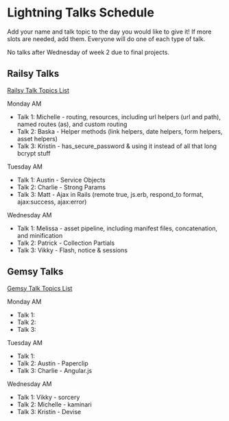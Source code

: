 # Lightning Talks Schedule

Add your name and talk topic to the day you would like to give it!  If more slots are needed, add them.  Everyone will do one of each type of talk.

No talks after Wednesday of week 2 due to final projects.

## Railsy Talks

[Railsy Talk Topics List](./railsy-talk-topics.md)

Monday AM
- Talk 1: Michelle - routing, resources, including url helpers (url and path), named routes (as), and custom routing
- Talk 2: Baska - Helper methods (link helpers, date helpers, form helpers, asset helpers)
- Talk 3: Kristin - has_secure_password & using it instead of all that long bcrypt stuff

Tuesday AM
- Talk 1: Austin - Service Objects
- Talk 2: Charlie - Strong Params
- Talk 3: Matt - Ajax in Rails (remote true, js.erb, respond_to format, ajax:success, ajax:error)

Wednesday AM
- Talk 1: Melissa - asset pipeline, including manifest files, concatenation, and minification
- Talk 2: Patrick - Collection Partials
- Talk 3: Vikky - Flash, notice & sessions

## Gemsy Talks

[Gemsy Talk Topics List](./gemsy_talk_topics.md)

Monday AM
- Talk 1:
- Talk 2:
- Talk 3:

Tuesday AM
- Talk 1:
- Talk 2: Austin - Paperclip
- Talk 3: Charlie - Angular.js

Wednesday AM
- Talk 1: Vikky - sorcery 
- Talk 2: Michelle - kaminari
- Talk 3: Kristin - Devise


